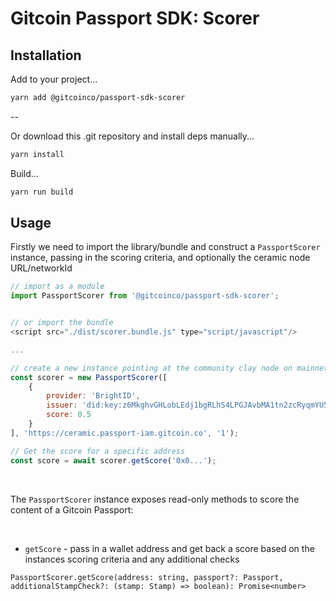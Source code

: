 # Gitcoin Passport SDK: Scorer

## Installation

Add to your project...

```bash
yarn add @gitcoinco/passport-sdk-scorer
```

--

Or download this .git repository and install deps manually...

```bash
yarn install
```

Build...

```bash
yarn run build
```

## Usage

Firstly we need to import the library/bundle and construct a `PassportScorer` instance, passing in the scoring criteria, and optionally the ceramic node URL/networkId

```javascript
// import as a module
import PassportScorer from '@gitcoinco/passport-sdk-scorer';


// or import the bundle
<script src="./dist/scorer.bundle.js" type="script/javascript"/>

...

// create a new instance pointing at the community clay node on mainnet along with the criteria we wish to score against
const scorer = new PassportScorer([
    {
        provider: 'BrightID',
        issuer: 'did:key:z6MkghvGHLobLEdj1bgRLhS4LPGJAvbMA1tn2zcRyqmYU5LC',
        score: 0.5
    }
], 'https://ceramic.passport-iam.gitcoin.co', '1');

// Get the score for a specific address
const score = await scorer.getScore('0x0...');

```

<br/>

The `PassportScorer` instance exposes read-only methods to score the content of a Gitcoin Passport:

<br/>

- `getScore` - pass in a wallet address and get back a score based on the instances scoring criteria and any additional checks
```
PassportScorer.getScore(address: string, passport?: Passport, additionalStampCheck?: (stamp: Stamp) => boolean): Promise<number>
```
